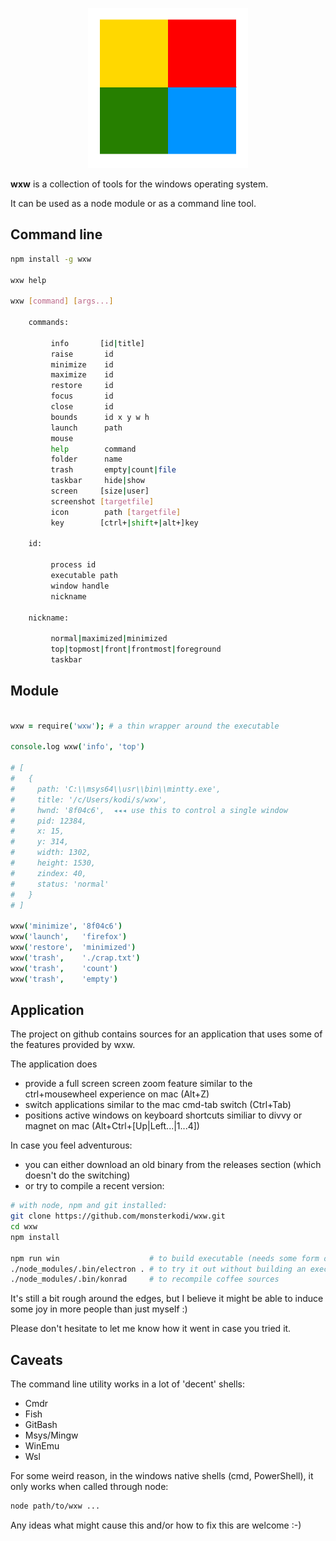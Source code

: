 
<p align="center"><img src="img/about.png" width=256 height=256></p>

**wxw** is a collection of tools for the windows operating system.

It can be used as a node module or as a command line tool.

## Command line

```sh
npm install -g wxw

wxw help

wxw [command] [args...]

    commands:

         info       [id|title]
         raise       id
         minimize    id
         maximize    id
         restore     id
         focus       id
         close       id
         bounds      id x y w h
         launch      path
         mouse
         help        command
         folder      name
         trash       empty|count|file
         taskbar     hide|show
         screen     [size|user]
         screenshot [targetfile]
         icon        path [targetfile]
         key        [ctrl+|shift+|alt+]key

    id:

         process id
         executable path
         window handle
         nickname

    nickname:

         normal|maximized|minimized
         top|topmost|front|frontmost|foreground
         taskbar

```

## Module

```coffeescript

wxw = require('wxw'); # a thin wrapper around the executable

console.log wxw('info', 'top')

# [
#   {
#     path: 'C:\\msys64\\usr\\bin\\mintty.exe',
#     title: '/c/Users/kodi/s/wxw',
#     hwnd: '8f04c6',  ◂◂◂ use this to control a single window
#     pid: 12384,
#     x: 15,
#     y: 314,
#     width: 1302,
#     height: 1530,
#     zindex: 40,
#     status: 'normal'
#   }
# ]

wxw('minimize', '8f04c6')
wxw('launch',   'firefox')
wxw('restore',  'minimized')
wxw('trash',    './crap.txt')
wxw('trash',    'count')
wxw('trash',    'empty')

```

## Application

The project on github contains sources for an application that uses some of the features provided by wxw.

The application does

- provide a full screen screen zoom feature similar to the ctrl+mousewheel experience on mac (Alt+Z)
- switch applications similar to the mac cmd-tab switch (Ctrl+Tab)
- positions active windows on keyboard shortcuts similiar to divvy or magnet on mac (Alt+Ctrl+[Up|Left...|1...4])

In case you feel adventurous:

- you can either download an old binary from the releases section (which doesn't do the switching)
- or try to compile a recent version:

```sh
# with node, npm and git installed:
git clone https://github.com/monsterkodi/wxw.git
cd wxw
npm install

npm run win                    # to build executable (needs some form of bash)
./node_modules/.bin/electron . # to try it out without building an executable
./node_modules/.bin/konrad     # to recompile coffee sources
```

It's still a bit rough around the edges, but I believe it might be able to induce some joy in more people than just myself :)

Please don't hesitate to let me know how it went in case you tried it.

## Caveats

The command line utility works in a lot of 'decent' shells:

- Cmdr
- Fish
- GitBash
- Msys/Mingw
- WinEmu
- Wsl

For some weird reason, in the windows native shells (cmd, PowerShell), it only works when called through node:

```sh
node path/to/wxw ...
```

Any ideas what might cause this and/or how to fix this are welcome :-)






